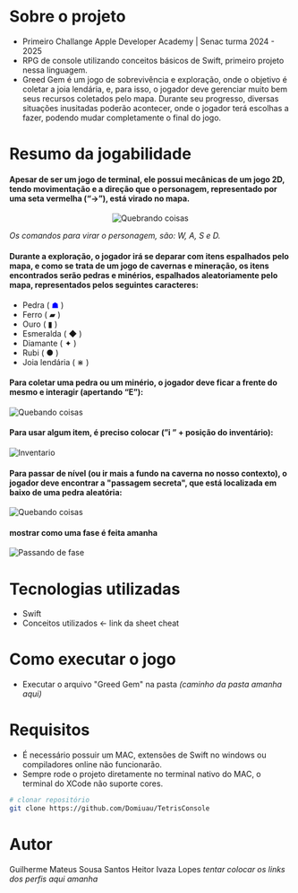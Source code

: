 # Sobre o projeto

- Primeiro Challange Apple Developer Academy | Senac turma 2024 - 2025
- RPG de console utilizando conceitos básicos de Swift, primeiro projeto nessa linguagem.
- Greed Gem é um jogo de sobrevivência e exploração, onde o objetivo é coletar a joia lendária, e, para isso, o jogador deve gerenciar muito bem seus recursos coletados pelo mapa. Durante seu progresso, diversas situações inusitadas poderão acontecer, onde o jogador terá escolhas a fazer, podendo mudar completamente o final do jogo.

# Resumo da jogabilidade

#### Apesar de ser um jogo de terminal, ele possui mecânicas de um jogo 2D, tendo movimentação e a direção que o personagem, representado por uma seta vermelha (“→”), está virado no mapa.

<div style="text-align: center;">
    <img src="[https://github.com/Npczz2/Joguinho-c1/blob/main/Assets/quebandocoisas.gif](https://github.com/Npczz2/Joguinho-c1/blob/main/Assets/andando.gif)" alt="Quebrando coisas">
</div>

*Os comandos para virar o personagem, são: W, A, S e D.*

#### Durante a exploração, o jogador irá se deparar com itens espalhados pelo mapa, e como se trata de um jogo de cavernas e mineração, os itens encontrados serão pedras e minérios, espalhados aleatoriamente pelo mapa, representados pelos seguintes caracteres:

- Pedra ( <span style="color: blue;">☗</span> )
- Ferro ( ▰ )
- Ouro ( ▮ )
- Esmeralda ( ◆ )
- Diamante ( ✦ )
- Rubi ( ● )
- Joia lendária ( ⋇ )

#### Para coletar uma pedra ou um minério, o jogador deve ficar a frente do mesmo e interagir (apertando “E”):

![Quebando coisas](https://github.com/Npczz2/Joguinho-c1/blob/main/Assets/quebandocoisas.gif) 

#### Para usar algum item, é preciso colocar (”i ” + posição do inventário):

![Inventario](https://github.com/Npczz2/Joguinho-c1/blob/main/Assets/inventario.gif)

#### Para passar de nível (ou ir mais a fundo na caverna no nosso contexto), o jogador deve encontrar a "passagem secreta", que está localizada em baixo de uma pedra aleatória:

![Quebando coisas](https://github.com/Npczz2/Joguinho-c1/blob/main/Assets/passandodefase.gif) 

#### mostrar como uma fase é feita amanha
  
![Passando de fase](https://github.com/Npczz2/Joguinho-c1/blob/main/Assets/passandodefase.gif) 
  
# Tecnologias utilizadas
- Swift
- Conceitos utilizados <- link da sheet cheat

# Como executar o jogo

- Executar o arquivo "Greed Gem" na pasta *(caminho da pasta amanha aqui)*

# Requisitos

- É necessário possuir um MAC, extensões de Swift no windows ou compiladores online não funcionarão.
- Sempre rode o projeto diretamente no terminal nativo do MAC, o terminal do XCode não suporte cores.
  
```bash
# clonar repositório
git clone https://github.com/Domiuau/TetrisConsole
```

# Autor

Guilherme Mateus Sousa Santos
Heitor Ivaza Lopes 
*tentar colocar os links dos perfis aqui amanha*

